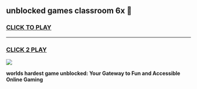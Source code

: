 
## unblocked games classroom 6x 👋
<h3>
<a href="https://premium.freeplayer.one?title=unblocked_games_classroom_6x&ref=13F">CLICK TO PLAY</a></h3>
<hr>

<h3>
<a href="https://premium.freeplayer.one?title=unblocked_games_classroom_6x&ref=13F">CLICK 2 PLAY</a>
  
</h3>

<a href="https://premium.freeplayer.one?title=unblocked_games_classroom_6x&ref=12F/"><img src="https://clearcache.store/games.png"></a>


**worlds hardest game unblocked: Your Gateway to Fun and Accessible Online Gaming**
